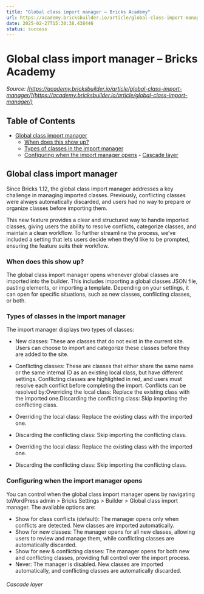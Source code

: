 ```yaml
---
title: "Global class import manager – Bricks Academy"
url: https://academy.bricksbuilder.io/article/global-class-import-manager/
date: 2025-02-27T15:30:38.438446
status: success
---
```


# Global class import manager – Bricks Academy

*Source: [https://academy.bricksbuilder.io/article/global-class-import-manager/](https://academy.bricksbuilder.io/article/global-class-import-manager/)*

## Table of Contents

- [Global class import manager](#global-class-import-manager)
  - [When does this show up?](#when-does-this-show-up)
  - [Types of classes in the import manager](#types-of-classes-in-the-import-manager)
  - [Configuring when the import manager opens](#configuring-when-the-import-manager-opens)
        - [Cascade layer](#cascade-layer)

## Global class import manager

Since Bricks 1.12, the global class import manager addresses a key challenge in managing imported classes. Previously, conflicting classes were always automatically discarded, and users had no way to prepare or organize classes before importing them.

This new feature provides a clear and structured way to handle imported classes, giving users the ability to resolve conflicts, categorize classes, and maintain a clean workflow. To further streamline the process, we’ve included a setting that lets users decide when they’d like to be prompted, ensuring the feature suits their workflow.

### When does this show up?

The global class import manager opens whenever global classes are imported into the builder. This includes importing a global classes JSON file, pasting elements, or importing a template. Depending on your settings, it can open for specific situations, such as new classes, conflicting classes, or both.

### Types of classes in the import manager

The import manager displays two types of classes:

- New classes: These are classes that do not exist in the current site. Users can choose to import and categorize these classes before they are added to the site.
- Conflicting classes: These are classes that either share the same name or the same internal ID as an existing local class, but have different settings. Conflicting classes are highlighted in red, and users must resolve each conflict before completing the import. Conflicts can be resolved by:Overriding the local class: Replace the existing class with the imported one.Discarding the conflicting class: Skip importing the conflicting class.
- Overriding the local class: Replace the existing class with the imported one.
- Discarding the conflicting class: Skip importing the conflicting class.

- Overriding the local class: Replace the existing class with the imported one.
- Discarding the conflicting class: Skip importing the conflicting class.

### Configuring when the import manager opens

You can control when the global class import manager opens by navigating toWordPress admin > Bricks Settings > Builder > Global class import manager. The available options are:

- Show for class conflicts (default): The manager opens only when conflicts are detected. New classes are imported automatically.
- Show for new classes: The manager opens for all new classes, allowing users to review and manage them, while conflicting classes are automatically discarded.
- Show for new & conflicting classes: The manager opens for both new and conflicting classes, providing full control over the import process.
- Never: The manager is disabled. New classes are imported automatically, and conflicting classes are automatically discarded.

###### Cascade layer

